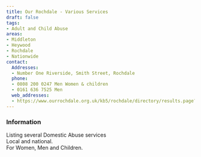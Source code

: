```yaml
---
title: Our Rochdale - Various Services
draft: false
tags:
- Adult and Child Abuse
areas:
- Middleton
- Heywood
- Rochdale
- Nationwide
contact:
  Addresses:
  - Number One Riverside, Smith Street, Rochdale
  phone:
  - 0808 200 0247 Men Women & children
  - 0161 636 7525 Men
  web_addresses:
  - https://www.ourrochdale.org.uk/kb5/rochdale/directory/results.page?qt=domestic+abuse&term=&sorttype=relevance
---
```


### Information

Listing several Domestic Abuse services  
Local and national.  
For Women, Men and Children.